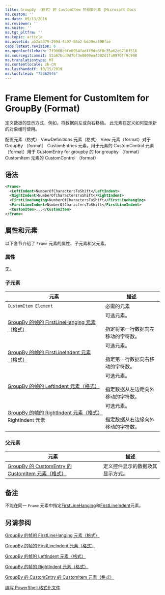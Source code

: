 ```yaml
---
title: GroupBy （格式）的 CustomItem 的框架元素 |Microsoft Docs
ms.custom: ''
ms.date: 09/13/2016
ms.reviewer: ''
ms.suite: ''
ms.tgt_pltfrm: ''
ms.topic: article
ms.assetid: ab2a5379-299d-4c97-86a2-b639ea890fae
caps.latest.revision: 6
ms.openlocfilehash: 7f9066c0fe0954fadff9dc8f0c35a62c6710f516
ms.sourcegitcommit: 52a67bcd9d7bf3e8600ea4302d1fa8970ff9c998
ms.translationtype: MT
ms.contentlocale: zh-CN
ms.lasthandoff: 10/15/2019
ms.locfileid: "72362946"
---
```

# <a name="frame-element-for-customitem-for-groupby-format"></a>Frame Element for CustomItem for GroupBy (Format)

定义数据的显示方式，例如，将数据向左或向右移动。 此元素在定义如何显示新的对象组时使用。

配置元素（格式） ViewDefinitions 元素（格式） View 元素（format）对于 GroupBy （format） CustomEntries 元素，用于元素的 CustomControl 元素（format）用于 CustomEntry for groupby 的 for groupby （format） CustomItem 元素的 CustomControl （format）

## <a name="syntax"></a>语法

```xml
<Frame>
  <LeftIndent>NumberOfCharactersToShift</LeftIndent>
  <RightIndent>NumberOfCharactersToShift</RightIndent>
  <FirstLineHanging>NumberOfCharactersToShift</FirstLineHanging>
  <FirstLineIndent>NumberOfCharactersToShift</FirstLineIndent>
  <CustomItem>...</CustomItem>
</Frame>
```

## <a name="attributes-and-elements"></a>属性和元素

以下各节介绍了 `Frame` 元素的属性、子元素和父元素。

### <a name="attributes"></a>属性

无。

### <a name="child-elements"></a>子元素

|元素|描述|
|-------------|-----------------|
|`CustomItem Element`|必需的元素|
|[GroupBy 的帧的 FirstLineHanging 元素（格式）](./firstlinehanging-element-for-frame-for-groupby-format.md)|可选元素。<br /><br /> 指定将第一行数据向左移动的字符数。|
|[GroupBy 的帧的 FirstLineIndent 元素（格式）](./firstlineindent-element-for-frame-for-groupby-format.md)|可选元素。<br /><br /> 指定第一行数据向右移动的字符数。|
|[GroupBy 的帧的 LeftIndent 元素（格式）](./leftindent-element-for-frame-for-groupby-format.md)|可选元素。<br /><br /> 指定数据从左边距向外移动的字符数。|
|[GroupBy 的帧的 RightIndent 元素（格式）](./rightindent-element-for-frame-for-groupby-format.md)RightIndent 元素|可选元素。<br /><br /> 指定数据从右边缘向外移动的字符数。|

### <a name="parent-elements"></a>父元素

|元素|描述|
|-------------|-----------------|
|[GroupBy 的 CustomEntry 的 CustomItem 元素（格式）](./customitem-element-for-customentry-for-groupby-format.md)|定义控件显示的数据及其显示方式。|

## <a name="remarks"></a>备注

不能在同一 `Frame` 元素中指定[FirstLineHanging](./firstlinehanging-element-for-frame-for-groupby-format.md)和[FirstLineIndent](./firstlineindent-element-for-frame-for-groupby-format.md)元素。

## <a name="see-also"></a>另请参阅

[GroupBy 的帧的 FirstLineHanging 元素（格式）](./firstlinehanging-element-for-frame-for-groupby-format.md)

[GroupBy 的帧的 FirstLineIndent 元素（格式）](./firstlineindent-element-for-frame-for-groupby-format.md)

[GroupBy 的帧的 LeftIndent 元素（格式）](./leftindent-element-for-frame-for-groupby-format.md)

[GroupBy 的帧的 RightIndent 元素（格式）](./rightindent-element-for-frame-for-groupby-format.md)

[GroupBy 的 CustomEntry 的 CustomItem 元素（格式）](./customitem-element-for-customentry-for-groupby-format.md)

[编写 PowerShell 格式化文件](./writing-a-powershell-formatting-file.md)
